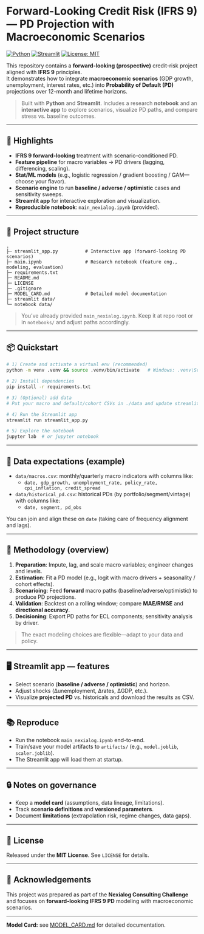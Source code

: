 # Forward-Looking Credit Risk (IFRS 9) — PD Projection with Macroeconomic Scenarios

[![Python](https://img.shields.io/badge/Python-3.10%2B-blue.svg)]()
[![Streamlit](https://img.shields.io/badge/Streamlit-app-brightgreen.svg)]()
[![License: MIT](https://img.shields.io/badge/License-MIT-yellow.svg)]()

This repository contains a **forward-looking (prospective)** credit-risk project aligned with **IFRS 9** principles.  
It demonstrates how to integrate **macroeconomic scenarios** (GDP growth, unemployment, interest rates, etc.) into **Probability of Default (PD)** projections over 12-month and lifetime horizons.

> Built with **Python** and **Streamlit**. Includes a research **notebook** and an **interactive app** to explore scenarios, visualize PD paths, and compare stress vs. baseline outcomes.

---

## 🚀 Highlights

- **IFRS 9 forward-looking** treatment with scenario-conditioned PD.
- **Feature pipeline** for macro variables → PD drivers (lagging, differencing, scaling).
- **Stat/ML models** (e.g., logistic regression / gradient boosting / GAM—choose your flavor).
- **Scenario engine** to run **baseline / adverse / optimistic** cases and sensitivity sweeps.
- **Streamlit app** for interactive exploration and visualization.
- **Reproducible notebook**: `main_nexialog.ipynb` (provided).

---

## 🧭 Project structure

```
.
├─ streamlit_app.py          # Interactive app (forward-looking PD scenarios)
├─ main.ipynb                # Research notebook (feature eng., modeling, evaluation)
├─ requirements.txt
├─ README.md
├─ LICENSE
├─ .gitignore
├─ MODEL_CARD.md             # Detailed model documentation
├─ streamlit data/
└─ notebook data/                    
```

> You’ve already provided `main_nexialog.ipynb`. Keep it at repo root or in `notebooks/` and adjust paths accordingly.

---

## 📦 Quickstart

```bash
# 1) Create and activate a virtual env (recommended)
python -m venv .venv && source .venv/bin/activate   # Windows: .venv\Scripts\activate

# 2) Install dependencies
pip install -r requirements.txt

# 3) (Optional) add data
# Put your macro and default/cohort CSVs in ./data and update streamlit_app.py config

# 4) Run the Streamlit app
streamlit run streamlit_app.py

# 5) Explore the notebook
jupyter lab  # or jupyter notebook
```

---

## 📁 Data expectations (example)

- `data/macros.csv`: monthly/quarterly macro indicators with columns like:
  - `date, gdp_growth, unemployment_rate, policy_rate, cpi_inflation, credit_spread`
- `data/historical_pd.csv`: historical PDs (by portfolio/segment/vintage) with columns like:
  - `date, segment, pd_obs`

You can join and align these on `date` (taking care of frequency alignment and lags).

---

## 🧪 Methodology (overview)

1. **Preparation**: Impute, lag, and scale macro variables; engineer changes and levels.
2. **Estimation**: Fit a PD model (e.g., logit with macro drivers + seasonality / cohort effects).
3. **Scenarioing**: Feed **forward** macro paths (baseline/adverse/optimistic) to produce PD projections.
4. **Validation**: Backtest on a rolling window; compare **MAE/RMSE** and **directional accuracy**.
5. **Decisioning**: Export PD paths for ECL components; sensitivity analysis by driver.

> The exact modeling choices are flexible—adapt to your data and policy.

---

## 🖥️ Streamlit app — features

- Select scenario (**baseline / adverse / optimistic**) and horizon.
- Adjust shocks (Δunemployment, Δrates, ΔGDP, etc.).
- Visualize **projected PD** vs. historicals and download the results as CSV.

---

## 📚 Reproduce

- Run the notebook `main_nexialog.ipynb` end-to-end.
- Train/save your model artifacts to `artifacts/` (e.g., `model.joblib`, `scaler.joblib`).
- The Streamlit app will load them at startup.

---

## 🔒 Notes on governance

- Keep a **model card** (assumptions, data lineage, limitations).
- Track **scenario definitions** and **versioned parameters**.
- Document **limitations** (extrapolation risk, regime changes, data gaps).

---

## 📝 License

Released under the **MIT License**. See `LICENSE` for details.

---

## 🙌 Acknowledgements

This project was prepared as part of the **Nexialog Consulting Challenge** and focuses on **forward-looking IFRS 9 PD** modeling with macroeconomic scenarios.

---

**Model Card:** see [MODEL_CARD.md](MODEL_CARD.md) for detailed documentation.
